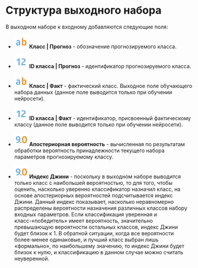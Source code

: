 # Структура выходного набора

В выходном наборе к входному добавляются следующие поля:

* ![](../../../media/app/icons/datatype-18/datatype-default-01.svg) **Класс | Прогноз** - обозначение прогнозируемого класса.

* ![](../../../media/app/icons/datatype-18/datatype-default-02.svg) **ID класса | Прогноз** - идентификатор прогнозируемого класса.

* ![](../../../media/app/icons/datatype-18/datatype-default-01.svg) **Класс | Факт** - фактический класс. Выходное поле обучающего набора данных (данное поле выводится только при обучении нейросети).

* ![](../../../media/app/icons/datatype-18/datatype-default-02.svg) **ID класса | Факт** - идентификатор, присвоенный фактическому классу (данное поле выводится только при обучении нейросети).

* ![](../../../media/app/icons/datatype-18/datatype-default-03.svg) **Апостериорная вероятность** - вычисленная по результатам обработки вероятность принадлежности текущего набора параметров прогнозируемому классу.

* ![](../../../media/app/icons/datatype-18/datatype-default-03.svg) **Индекс Джини** - поскольку в выходном наборе выводится только класс с наибольшей вероятностью, то для того, чтобы оценить, насколько уверенно классификатор назначил класс, на основе апостериорных вероятностей подсчитывается индекс Джини. Данный индекс показывает, насколько неравномерно распределены вероятности назначения различных классов набору входных параметров. Если классификация уверенная и класс-«победитель» имеет вероятность, значительно превышающую вероятности остальных классов, индекс Джини будет близок к 1. В обратной ситуации, когда все вероятности более-менее одинаковые, и лучший класс выбран лишь «формально», по наибольшему значению, то индекс Джини будет близок к нулю, и классификацию в данном случае можно считать неуверенной.
